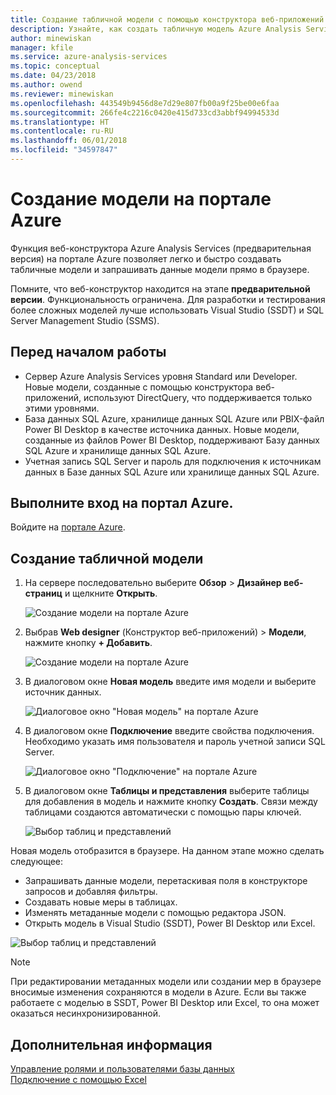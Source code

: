 ```yaml
---
title: Создание табличной модели с помощью конструктора веб-приложений Azure Analysis Services | Документация Майкрософт
description: Узнайте, как создать табличную модель Azure Analysis Services с помощью конструктора веб-приложений на портале Azure.
author: minewiskan
manager: kfile
ms.service: azure-analysis-services
ms.topic: conceptual
ms.date: 04/23/2018
ms.author: owend
ms.reviewer: minewiskan
ms.openlocfilehash: 443549b9456d8e7d29e807fb00a9f25be00e6faa
ms.sourcegitcommit: 266fe4c2216c0420e415d733cd3abbf94994533d
ms.translationtype: HT
ms.contentlocale: ru-RU
ms.lasthandoff: 06/01/2018
ms.locfileid: "34597847"
---
```

# <a name="create-a-model-in-azure-portal"></a>Создание модели на портале Azure

Функция веб-конструктора Azure Analysis Services (предварительная версия) на портале Azure позволяет легко и быстро создавать табличные модели и запрашивать данные модели прямо в браузере. 

Помните, что веб-конструктор находится на этапе **предварительной версии**. Функциональность ограничена. Для разработки и тестирования более сложных моделей лучше использовать Visual Studio (SSDT) и SQL Server Management Studio (SSMS).

## <a name="before-you-begin"></a>Перед началом работы

- Сервер Azure Analysis Services уровня Standard или Developer. Новые модели, созданные с помощью конструктора веб-приложений, используют DirectQuery, что поддерживается только этими уровнями.
- База данных SQL Azure, хранилище данных SQL Azure или PBIX-файл Power BI Desktop в качестве источника данных. Новые модели, созданные из файлов Power BI Desktop, поддерживают Базу данных SQL Azure и хранилище данных SQL Azure.
- Учетная запись SQL Server и пароль для подключения к источникам данных в Базе данных SQL Azure или хранилище данных SQL Azure.

## <a name="sign-in-to-the-azure-portal"></a>Выполните вход на портал Azure.

Войдите на [портале Azure](https://portal.azure.com/).

## <a name="to-create-a-new-tabular-model"></a>Создание табличной модели

1. На сервере последовательно выберите **Обзор** > **Дизайнер веб-страниц** и щелкните **Открыть**.

    ![Создание модели на портале Azure](./media/analysis-services-create-model-portal/aas-create-portal-overview-wd.png)

2. Выбрав **Web designer** (Конструктор веб-приложений)  >  **Модели**, нажмите кнопку **+ Добавить**.

    ![Создание модели на портале Azure](./media/analysis-services-create-model-portal/aas-create-portal-models.png)

3. В диалоговом окне **Новая модель** введите имя модели и выберите источник данных.

    ![Диалоговое окно "Новая модель" на портале Azure](./media/analysis-services-create-model-portal/aas-create-portal-new-model.png)

4. В диалоговом окне **Подключение** введите свойства подключения. Необходимо указать имя пользователя и пароль учетной записи SQL Server.

     ![Диалоговое окно "Подключение" на портале Azure](./media/analysis-services-create-model-portal/aas-create-portal-connect.png)

5. В диалоговом окне **Таблицы и представления** выберите таблицы для добавления в модель и нажмите кнопку **Создать**. Связи между таблицами создаются автоматически с помощью пары ключей.

     ![Выбор таблиц и представлений](./media/analysis-services-create-model-portal/aas-create-portal-tables.png)

Новая модель отобразится в браузере. На данном этапе можно сделать следующее:   

- Запрашивать данные модели, перетаскивая поля в конструкторе запросов и добавляя фильтры.
- Создавать новые меры в таблицах.
- Изменять метаданные модели с помощью редактора JSON.
- Открыть модель в Visual Studio (SSDT), Power BI Desktop или Excel.

![Выбор таблиц и представлений](./media/analysis-services-create-model-portal/aas-create-portal-query.png)

> [!NOTE]
> При редактировании метаданных модели или создании мер в браузере вносимые изменения сохраняются в модели в Azure. Если вы также работаете с моделью в SSDT, Power BI Desktop или Excel, то она может оказаться несинхронизированной.


## <a name="next-steps"></a>Дополнительная информация 
[Управление ролями и пользователями базы данных](analysis-services-database-users.md)  
[Подключение с помощью Excel](analysis-services-connect-excel.md)  


